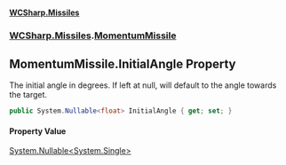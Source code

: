 #### [WCSharp\.Missiles](README.md 'README')
### [WCSharp\.Missiles](WCSharp.Missiles.md 'WCSharp\.Missiles').[MomentumMissile](WCSharp.Missiles.MomentumMissile.md 'WCSharp\.Missiles\.MomentumMissile')

## MomentumMissile\.InitialAngle Property

The initial angle in degrees\. If left at null, will default to the angle towards the target\.

```csharp
public System.Nullable<float> InitialAngle { get; set; }
```

#### Property Value
[System\.Nullable&lt;](https://learn.microsoft.com/en-us/dotnet/api/system.nullable-1 'System\.Nullable\`1')[System\.Single](https://learn.microsoft.com/en-us/dotnet/api/system.single 'System\.Single')[&gt;](https://learn.microsoft.com/en-us/dotnet/api/system.nullable-1 'System\.Nullable\`1')